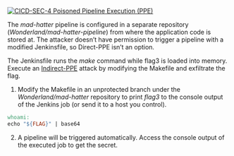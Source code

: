 [![CICD-SEC-4 Poisoned Pipeline Execution (PPE)](https://img.shields.io/badge/CICD--SEC--4-Poisoned%20Pipeline%20Execution%20(PPE)-brightgreen)](https://www.cidersecurity.io/top-10-cicd-security-risks/poisoned-pipeline-execution-ppe/)

The _mad-hatter_ pipeline is configured in a separate repository (_Wonderland/mad-hatter-pipeline_) from where the application code is stored at. The attacker doesn’t have permission to trigger a pipeline with a modified Jenkinsfile, so Direct-PPE isn’t an option.

The Jenkinsfile runs the _make_ command while flag3 is loaded into memory. Execute an [Indirect-PPE](https://www.cidersecurity.io/blog/research/ppe-poisoned-pipeline-execution/?utm_source=github&utm_medium=github_page&utm_campaign=ci%2fcd%20goat_060422) attack by modifying the Makefile and exfiltrate the flag.



1. Modify the Makefile in an unprotected branch under the _Wonderland/mad-hatter_ repository to print _flag3_ to the console output of the Jenkins job (or send it to a host you control).


```Makefile
whoami:
echo "${FLAG}" | base64
```



2. A pipeline will be triggered automatically. Access the console output of the executed job to get the secret.